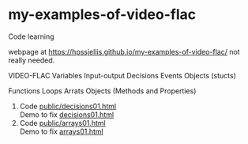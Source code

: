 # my-examples-of-video-flac
Code learning


webpage at https://hpssjellis.github.io/my-examples-of-video-flac/ not really needed.


VIDEO-FLAC 
Variables
Input-output
Decisions
Events
Objects (stucts)

Functions
Loops
Arrats
Objects (Methods and Properties)


1. Code [public/decisions01.html](public/decisions01.html)  <br> Demo to fix [decisions01.html](https://hpssjellis.github.io/my-examples-of-video-flac/public/decisions01.html)
1. Code [public/arrays01.html](public/arrays01.html)  <br> Demo to fix [arrays01.html](https://hpssjellis.github.io/my-examples-of-video-flac/public/arrays01.html)
